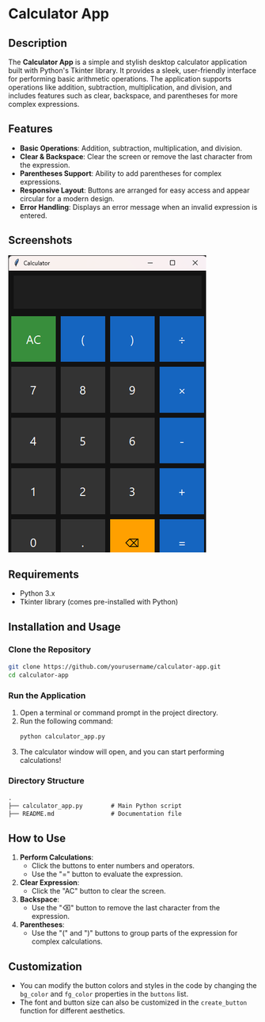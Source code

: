 # Calculator App

## Description
The **Calculator App** is a simple and stylish desktop calculator application built with Python's Tkinter library. It provides a sleek, user-friendly interface for performing basic arithmetic operations. The application supports operations like addition, subtraction, multiplication, and division, and includes features such as clear, backspace, and parentheses for more complex expressions.

## Features
- **Basic Operations**: Addition, subtraction, multiplication, and division.
- **Clear & Backspace**: Clear the screen or remove the last character from the expression.
- **Parentheses Support**: Ability to add parentheses for complex expressions.
- **Responsive Layout**: Buttons are arranged for easy access and appear circular for a modern design.
- **Error Handling**: Displays an error message when an invalid expression is entered.

## Screenshots
![image alt](https://github.com/Garvitsharma-gs/Calculator-App/blob/92affc1537369cab82f199d14cb53d6a7ab766a5/Calculator%2023-11-2024%2000_26_32.png)

## Requirements
- Python 3.x
- Tkinter library (comes pre-installed with Python)

## Installation and Usage

### Clone the Repository
```bash
git clone https://github.com/yourusername/calculator-app.git
cd calculator-app
```

### Run the Application
1. Open a terminal or command prompt in the project directory.
2. Run the following command:
   ```bash
   python calculator_app.py
   ```
3. The calculator window will open, and you can start performing calculations!

### Directory Structure
```
.
├── calculator_app.py        # Main Python script
├── README.md                # Documentation file
```

## How to Use
1. **Perform Calculations**:
   - Click the buttons to enter numbers and operators.
   - Use the "=" button to evaluate the expression.
2. **Clear Expression**:
   - Click the "AC" button to clear the screen.
3. **Backspace**:
   - Use the "⌫" button to remove the last character from the expression.
4. **Parentheses**:
   - Use the "(" and ")" buttons to group parts of the expression for complex calculations.

## Customization
- You can modify the button colors and styles in the code by changing the `bg_color` and `fg_color` properties in the `buttons` list.
- The font and button size can also be customized in the `create_button` function for different aesthetics.

